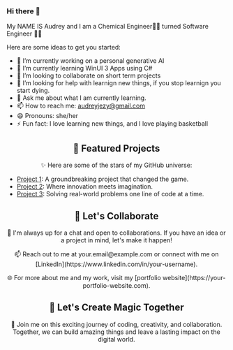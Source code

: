 ### Hi there 👋

My NAME IS Audrey and I am a Chemical Engineer👩‍🔬 turned Software Engineer 👩‍💻

Here are some ideas to get you started:

- 🔭 I’m currently working on a personal generative AI
- 🌱 I’m currently learning  WinUI 3 Apps using C#
- 👯 I’m looking to collaborate on short term projects
- 🤔 I’m looking for help with learnign new things, if you stop learnign you start dying.
- 💬 Ask me about what I am currently learning.
- 📫 How to reach me: audreyjezy@gmail.com
- 😄 Pronouns: she/her
- ⚡ Fun fact: I love learning new things, and I love playing basketball


<h2 align="center">🌟 Featured Projects</h2>

<p align="center">
  ✨ Here are some of the stars of my GitHub universe:
</p>

- [Project 1](https://github.com/your-username/project-1): A groundbreaking project that changed the game.
- [Project 2](https://github.com/your-username/project-2): Where innovation meets imagination.
- [Project 3](https://github.com/your-username/project-3): Solving real-world problems one line of code at a time.

<h2 align="center">🚀 Let's Collaborate</h2>

<p align="center">
  💬 I'm always up for a chat and open to collaborations. If you have an idea or a project in mind, let's make it happen!
</p>

<p align="center">
  📫 Reach out to me at your.email@example.com or connect with me on [LinkedIn](https://www.linkedin.com/in/your-username).
</p>

<p align="center">
  🌐 For more about me and my work, visit my [portfolio website](https://your-portfolio-website.com).
</p>

<h2 align="center">🌈 Let's Create Magic Together</h2>

<p align="center">
  🌟 Join me on this exciting journey of coding, creativity, and collaboration. Together, we can build amazing things and leave a lasting impact on the digital world.
</p>
